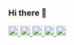 ### Hi there 👋

<!--
**taka110811/taka110811** is a ✨ _special_ ✨ repository because its `README.md` (this file) appears on your GitHub profile.

Here are some ideas to get you started:

- 🔭 I’m currently working on ...
- 🌱 I’m currently learning ...
- 👯 I’m looking to collaborate on ...
- 🤔 I’m looking for help with ...
- 💬 Ask me about ...
- 📫 How to reach me: ...
- 😄 Pronouns: ...
- ⚡ Fun fact: ...
-->

<p align="left">
  <a href="https://github.com/taka110811">
    <img height="20" src="https://komarev.com/ghpvc/?username=taka110811" />
  </a>
  <a href="https://github.com/taka110811">
    <img height="20" src="https://img.shields.io/github/followers/Keichan15?label=follow&logo=github&style=flat" />
  </a>
  <a href="http://qiita.com/tuckerjuniorml">
    <img height="20" src="https://qiita-badge.apiapi.app/s/tuckerjuniorml/posts.svg" />
  </a>
  <a href="http://qiita.com/tuckerjuniorml">
    <img height="20" src="https://qiita-badge.apiapi.app/s/tuckerjuniorml/contributions.svg" />
  </a>
  <a href="https://zenn.dev/11tucker11">
    <img height="20" src="https://badgen.org/img/zenn/11tucker11/articles?style=plastic" />
  </a>
</p>

